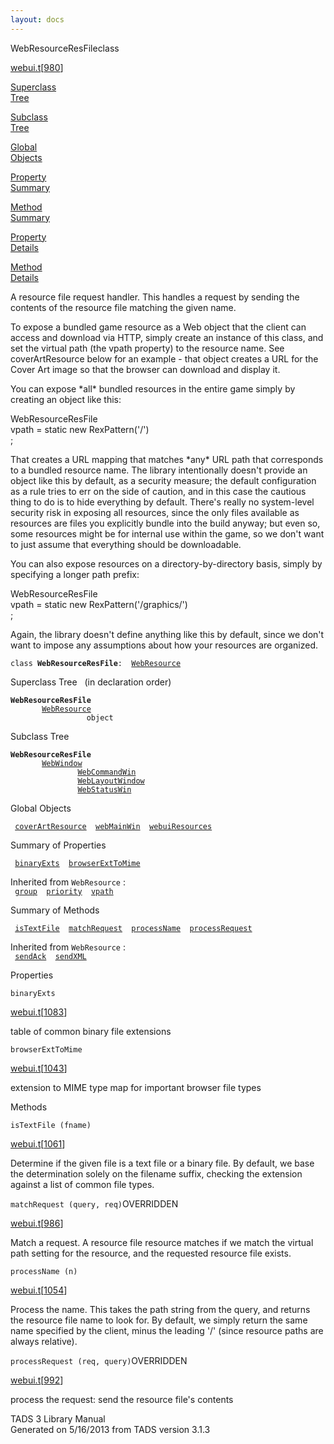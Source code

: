 ```yaml
---
layout: docs
---
```

<span class="title">WebResourceResFile</span><span class="type">class</span>

[webui.t](../file/webui.t.html)\[[980](../source/webui.t.html#980)\]

[Superclass  
Tree](#_SuperClassTree_)

[Subclass  
Tree](#_SubClassTree_)

[Global  
Objects](#_ObjectSummary_)

[Property  
Summary](#_PropSummary_)

[Method  
Summary](#_MethodSummary_)

[Property  
Details](#_Properties_)

[Method  
Details](#_Methods_)

<div class="fdesc">

A resource file request handler. This handles a request by sending the
contents of the resource file matching the given name.

To expose a bundled game resource as a Web object that the client can
access and download via HTTP, simply create an instance of this class,
and set the virtual path (the vpath property) to the resource name. See
coverArtResource below for an example - that object creates a URL for
the Cover Art image so that the browser can download and display it.

You can expose \*all\* bundled resources in the entire game simply by
creating an object like this:

  
WebResourceResFile  
vpath = static new RexPattern('/')  
;

That creates a URL mapping that matches \*any\* URL path that
corresponds to a bundled resource name. The library intentionally
doesn't provide an object like this by default, as a security measure;
the default configuration as a rule tries to err on the side of caution,
and in this case the cautious thing to do is to hide everything by
default. There's really no system-level security risk in exposing all
resources, since the only files available as resources are files you
explicitly bundle into the build anyway; but even so, some resources
might be for internal use within the game, so we don't want to just
assume that everything should be downloadable.

You can also expose resources on a directory-by-directory basis, simply
by specifying a longer path prefix:

  
WebResourceResFile  
vpath = static new RexPattern('/graphics/')  
;

Again, the library doesn't define anything like this by default, since
we don't want to impose any assumptions about how your resources are
organized.

`class `**`WebResourceResFile`**` :   `[`WebResource`](../object/WebResource.html)

</div>

<span id="_SuperClassTree_"></span>

<div class="mjhd">

<span class="hdln">Superclass Tree</span>   (in declaration order)

</div>

**`WebResourceResFile`**  
`         `[`WebResource`](../object/WebResource.html)  
`                 object`  
<span id="_SubClassTree_"></span>

<div class="mjhd">

<span class="hdln">Subclass Tree</span>  

</div>

**`WebResourceResFile`**  
`         `[`WebWindow`](../object/WebWindow.html)  
`                 `[`WebCommandWin`](../object/WebCommandWin.html)  
`                 `[`WebLayoutWindow`](../object/WebLayoutWindow.html)  
`                 `[`WebStatusWin`](../object/WebStatusWin.html)  
<span id="_ObjectSummary_"></span>

<div class="mjhd">

<span class="hdln">Global Objects</span>  

</div>

` `[`coverArtResource`](../object/coverArtResource.html)`  `[`webMainWin`](../object/webMainWin.html)`  `[`webuiResources`](../object/webuiResources.html)`  `
<span id="_PropSummary_"></span>

<div class="mjhd">

<span class="hdln">Summary of Properties</span>  

</div>

` `[`binaryExts`](#binaryExts)`  `[`browserExtToMime`](#browserExtToMime)`  `

Inherited from `WebResource` :  
` `[`group`](../object/WebResource.html#group)`  `[`priority`](../object/WebResource.html#priority)`  `[`vpath`](../object/WebResource.html#vpath)`  `

<span id="_MethodSummary_"></span>

<div class="mjhd">

<span class="hdln">Summary of Methods</span>  

</div>

` `[`isTextFile`](#isTextFile)`  `[`matchRequest`](#matchRequest)`  `[`processName`](#processName)`  `[`processRequest`](#processRequest)`  `

Inherited from `WebResource` :  
` `[`sendAck`](../object/WebResource.html#sendAck)`  `[`sendXML`](../object/WebResource.html#sendXML)`  `

<span id="_Properties_"></span>

<div class="mjhd">

<span class="hdln">Properties</span>  

</div>

<span id="binaryExts"></span>

`binaryExts`

[webui.t](../file/webui.t.html)\[[1083](../source/webui.t.html#1083)\]

<div class="desc">

table of common binary file extensions

</div>

<span id="browserExtToMime"></span>

`browserExtToMime`

[webui.t](../file/webui.t.html)\[[1043](../source/webui.t.html#1043)\]

<div class="desc">

extension to MIME type map for important browser file types

</div>

<span id="_Methods_"></span>

<div class="mjhd">

<span class="hdln">Methods</span>  

</div>

<span id="isTextFile"></span>

`isTextFile (fname)`

[webui.t](../file/webui.t.html)\[[1061](../source/webui.t.html#1061)\]

<div class="desc">

Determine if the given file is a text file or a binary file. By default,
we base the determination solely on the filename suffix, checking the
extension against a list of common file types.

</div>

<span id="matchRequest"></span>

`matchRequest (query, req)`<span class="rem">OVERRIDDEN</span>

[webui.t](../file/webui.t.html)\[[986](../source/webui.t.html#986)\]

<div class="desc">

Match a request. A resource file resource matches if we match the
virtual path setting for the resource, and the requested resource file
exists.

</div>

<span id="processName"></span>

`processName (n)`

[webui.t](../file/webui.t.html)\[[1054](../source/webui.t.html#1054)\]

<div class="desc">

Process the name. This takes the path string from the query, and returns
the resource file name to look for. By default, we simply return the
same name specified by the client, minus the leading '/' (since resource
paths are always relative).

</div>

<span id="processRequest"></span>

`processRequest (req, query)`<span class="rem">OVERRIDDEN</span>

[webui.t](../file/webui.t.html)\[[992](../source/webui.t.html#992)\]

<div class="desc">

process the request: send the resource file's contents

</div>

<div class="ftr">

TADS 3 Library Manual  
Generated on 5/16/2013 from TADS version 3.1.3

</div>
